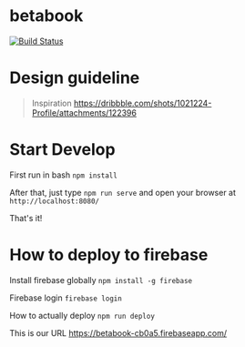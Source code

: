 # betabook

[![Build Status](https://travis-ci.org/blagateam/blaga.beta.svg?branch=master)](https://travis-ci.org/blagateam/blaga.beta)

# Design guideline
> Inspiration https://dribbble.com/shots/1021224-Profile/attachments/122396


# Start Develop

First run in bash `npm install`

After that, just type `npm run serve` and open your browser at `http://localhost:8080/`

That's it!

# How to deploy to firebase

Install firebase globally `npm install -g firebase`

Firebase login `firebase login`

How to actually deploy `npm run deploy`

This is our URL https://betabook-cb0a5.firebaseapp.com/